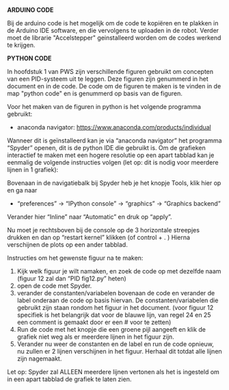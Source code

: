**ARDUINO CODE**

Bij de arduino code is het mogelijk om de code te kopiëren en te plakken in de Arduino IDE software, en die vervolgens te uploaden in de robot. Verder moet de librarie "Accelstepper" geinstalleerd worden om de codes werkend te krijgen.

**PYTHON CODE**

In hoofdstuk 1 van PWS zijn verschillende figuren gebruikt om concepten van een PID-systeem uit te leggen. Deze figuren zijn genummerd in het document en in de code. De code om de figuren te maken is te vinden in de map "python code" en is genummerd op basis van de figuren.

Voor het maken van de figuren in python is het volgende programma gebruikt:

* anaconda navigator: https://www.anaconda.com/products/individual 

Wanneer dit is geïnstalleerd kan je via “anaconda navigator” het programma “Spyder” openen, dit is de python IDE die gebruikt is. Om de grafieken interactief te maken met een hogere resolutie op een apart tabblad kan je eenmalig de volgende instructies volgen (let op: dit is nodig voor meerdere lijnen in 1 grafiek): 

Bovenaan in de navigatiebalk bij Spyder heb je het knopje Tools, klik hier op en ga naar

* “preferences” -> “IPython console” -> “graphics” -> “Graphics backend”

Verander hier “Inline” naar “Automatic” en druk op “apply”.

Nu moet je rechtsboven bij de console op de 3 horizontale streepjes drukken en dan op “restart kernel” klikken (of control + . ) Hierna verschijnen de plots op een ander tabblad.

Instructies om het gewenste figuur na te maken:

1. Kijk welk figuur je wilt namaken, en zoek de code op met dezelfde naam (figuur 12 zal dan “PID fig12.py” heten)
2. open de code met Spyder.
3. verander de constanten/variabelen bovenaan de code en verander de label onderaan de code op basis hiervan. De constanten/variabelen die gebruikt zijn staan rondom het figuur in het document. (voor figuur 12 specifiek is het belangrijk dat voor de blauwe lijn, van regel 24 en 25 een comment is gemaakt door er een # voor te zetten)
4. Run de code met het knopje die een groene pijl aangeeft en klik de grafiek niet weg als er meerdere lijnen in het figuur zijn.
5. Verander nu weer de constanten en de label en run de code opnieuw, nu zullen er 2 lijnen verschijnen in het figuur. Herhaal dit totdat alle lijnen zijn nagemaakt.

Let op: Spyder zal ALLEEN meerdere lijnen vertonen als het is ingesteld om in een apart tabblad de grafiek te laten zien. 



